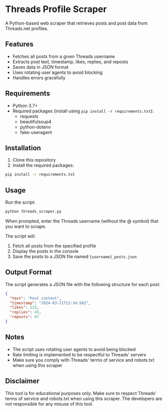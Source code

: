 # Threads Profile Scraper

A Python-based web scraper that retrieves posts and post data from Threads.net profiles.

## Features

- Fetches all posts from a given Threads username
- Extracts post text, timestamp, likes, replies, and reposts
- Saves data in JSON format
- Uses rotating user agents to avoid blocking
- Handles errors gracefully

## Requirements

- Python 3.7+
- Required packages (install using `pip install -r requirements.txt`):
  - requests
  - beautifulsoup4
  - python-dotenv
  - fake-useragent

## Installation

1. Clone this repository
2. Install the required packages:
```bash
pip install -r requirements.txt
```

## Usage

Run the script:
```bash
python threads_scraper.py
```

When prompted, enter the Threads username (without the @ symbol) that you want to scrape.

The script will:
1. Fetch all posts from the specified profile
2. Display the posts in the console
3. Save the posts to a JSON file named `{username}_posts.json`

## Output Format

The script generates a JSON file with the following structure for each post:
```json
{
  "text": "Post content",
  "timestamp": "2024-03-21T12:34:56Z",
  "likes": 123,
  "replies": 45,
  "reposts": 67
}
```

## Notes

- The script uses rotating user agents to avoid being blocked
- Rate limiting is implemented to be respectful to Threads' servers
- Make sure you comply with Threads' terms of service and robots.txt when using this scraper

## Disclaimer

This tool is for educational purposes only. Make sure to respect Threads' terms of service and robots.txt when using this scraper. The developers are not responsible for any misuse of this tool. 